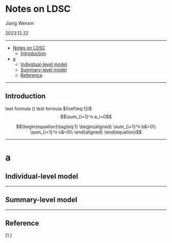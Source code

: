 <!-- title page -->
# Notes on LDSC

Jiang Wenxin

2023.12.22

--------------------
<!-- toc -->
- [Notes on LDSC](#notes-on-ldsc)
  - [Introduction](#introduction)
- [a](#a)
  - [Individual-level model](#individual-level-model)
  - [Summary-level model](#summary-level-model)
  - [Reference](#reference)

--------------------

## Introduction

test formula $(\label{eq:1})$
test formula $(\ref{eq:1})$
$$\sum_{i=1}^n a_i=0$$

$$\begin{equation}\tag{eq:1}
\begin{aligned}
\sum_{i=1}^n b&=0\\
\sum_{i=1}^n c&=0\\
\end{aligned}
\end{equation}$$

--------------------
# a
## Individual-level model

--------------------

## Summary-level model

--------------------

## Reference

[1.]
